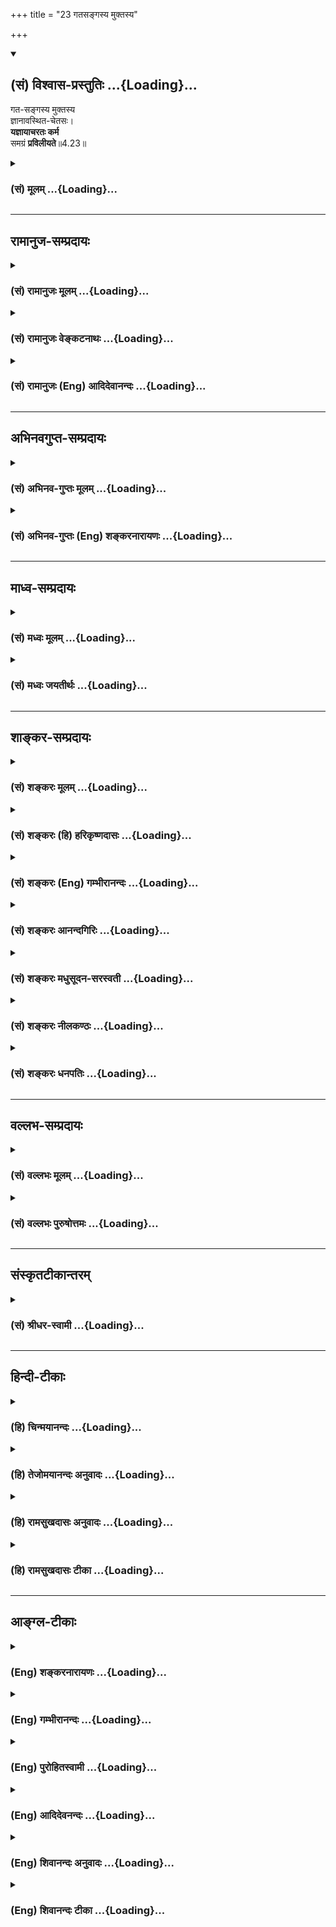 +++
title = "23 गतसङ्गस्य मुक्तस्य"

+++
<div class="js_include" newlevelforh1="2" title="(सं) विश्वास-प्रस्तुतिः" unfilled url="/purANam_vaiShNavam/mahAbhAratam/06-bhIShma-parva/03-bhagavad-gItA-parva/saMskRtam/vishvAsa-prastutiH/04_jnAna-yogaH_brahmArp/23_gatasangasya_mukt.md">
<details open><summary><h2>(सं) विश्वास-प्रस्तुतिः ...{Loading}...</h2></summary>

गत-सङ्गस्य मुक्तस्य  
ज्ञानावस्थित-चेतसः।  
**यज्ञायाचरतः कर्म**  
समग्रं **प्रविलीयते**॥4.23॥
</details>
</div>
<div class="js_include collapsed" newlevelforh1="3" title="(सं) मूलम्" unfilled url="/purANam_vaiShNavam/mahAbhAratam/06-bhIShma-parva/03-bhagavad-gItA-parva/saMskRtam/mUlam/04_jnAna-yogaH_brahmArp/23_gatasangasya_mukt.md">
<details><summary><h3>(सं) मूलम् ...{Loading}...</h3></summary>

गतसङ्गस्य मुक्तस्य ज्ञानावस्थितचेतसः।  
यज्ञायाचरतः कर्म समग्रं प्रविलीयते।।4.23।।
</details>
</div>


_________________
## रामानुज-सम्प्रदायः
<div class="js_include collapsed" newlevelforh1="3" title="(सं) रामानुजः मूलम्" unfilled url="/purANam_vaiShNavam/mahAbhAratam/06-bhIShma-parva/03-bhagavad-gItA-parva/saMskRtam/rAmAnujaH/mUlam/04_jnAna-yogaH_brahmArp/23_gatasangasya_mukt.md">
<details><summary><h3>(सं) रामानुजः मूलम् ...{Loading}...</h3></summary>

।।4.23।। आत्मविषय**ज्ञानावस्थित**मनस्त्वेन वि**गत**तदितर**सङ्गस्य** तत एव
निखिलपरिग्रहविनिर्मुक्तस्य उक्तलक्षणयज्ञादिकर्मनिर्वृत्तये वर्तमानस्य
पुरुषस्य बन्धहेतुभूतं प्राचीनं **कर्म समग्रं प्रविलीयते** निःशेषं
क्षीयते। प्रकृतिवियुक्तात्मस्वरूपानुसन्धानयुक्ततया कर्मणो ज्ञानाकारत्वम्
उक्तम्। इदानीं सर्वस्य सपरिकरस्य कर्मणः
परब्रह्मभूतपरमपुरुषात्मकत्वानुसन्धानयुक्ततया ज्ञानाकारत्वम् आह

</details>
</div>
<div class="js_include collapsed" newlevelforh1="3" title="(सं) रामानुजः वेङ्कटनाथः" unfilled url="/purANam_vaiShNavam/mahAbhAratam/06-bhIShma-parva/03-bhagavad-gItA-parva/saMskRtam/rAmAnujaH/venkaTanAthaH/04_jnAna-yogaH_brahmArp/23_gatasangasya_mukt.md">
<details><summary><h3>(सं) रामानुजः वेङ्कटनाथः ...{Loading}...</h3></summary>

  
  
।।4.23।। त्यक्त्वा कर्मफलासङ्गम् 4।20यतचित्तात्मा त्यक्तसर्वपरिग्रहः 4।21
इत्येतैः पूर्वं बुद्धिपूर्वः सङ्गपरित्यागादिरुक्तः। इदानीं
तथाविधनियमवतोऽवस्थान्तरे यज्ञाद्यर्थद्रव्यार्जनादिव्यापृतस्यापि स्वरसत
एव सङ्गाभावादिकं वदन्ननन्तस्यापि विरोधिकर्मणः
कर्मयोगप्रभावान्निवृत्तिमाह गतसङ्गस्येतिश्लोकेन।
पूर्वोक्तैर्बुद्धिपूर्वसङ्गत्यागादिभिः आत्मज्ञाने मनोऽवस्थितम्। अतो
नेदानीं नियन्तव्यम्। ततश्च सङ्गोऽपि
निरतिशयभोग्यस्यात्मनोऽनुसन्धानात्सवासनं स्वयमेव गतः। एवं सङ्गेऽपि
निवृत्ते न स्वयं सर्वपरिग्रहास्त्याज्याःकिन्तु तैरयं मुक्तः। एवं
जितसमस्तजेतव्यस्य यथावस्थितोपाये निष्प्रत्यूहं प्रवर्तमानस्य
आत्मसाक्षात्कारतत्प्राप्तिविरोधि पूर्वकृतं पुण्यपापरूपं सर्वं कर्म
विनश्यतीत्येतदखिलं दर्शयति आत्मविषयेति। कर्मशब्दः प्रथमान्तःप्रविलीयते
इत्यनेनान्वितः। आचरतः इत्यस्य तु कर्मविषयत्वं स्वरससिद्धम्। अन्यथासमग्रं
प्रविलीयते इत्येतदपि साकाङ्क्षं स्यात् इत्येतदभिप्रेत्य
यज्ञादिकर्मनिवृत्तये वर्तमानस्येत्याद्युक्तम्। यज्ञायेत्यनेन
स्वकुक्षिभरणादिमात्रनिरासः। समग्रशब्दस्य उपसर्गस्य च
अभिप्रायात्निश्शेषमित्युक्तम्। सहाग्रेण फलेन वर्तते इति शां. परव्याख्यानं
अप्रसिद्धार्थत्वादर्थप्रसिद्धकथनरूपत्वाच्च हेयम्। धातोरश्लेषे कारणापत्तौ
च प्रयोगात्तद्व्युदासाय क्षीयत इत्युक्तम्।  
  

</details>
</div>
<div class="js_include collapsed" newlevelforh1="3" title="(सं) रामानुजः (Eng) आदिदेवानन्दः" unfilled url="/purANam_vaiShNavam/mahAbhAratam/06-bhIShma-parva/03-bhagavad-gItA-parva/saMskRtam/rAmAnujaH/english/AdidevAnandaH/04_jnAna-yogaH_brahmArp/23_gatasangasya_mukt.md">
<details><summary><h3>(सं) रामानुजः (Eng) आदिदेवानन्दः ...{Loading}...</h3></summary>

4.23 Of a person whose attachment to all objects is gone because of his mind being established in the knowledge of the self, who is therefore liberated from accepting all worldly possessions and who is engaged in the performance of sacrifices etc., as described above - in the case of such a person his beginningless load of Karma, which is the cause of his bondgae, is completely dissolved, i.e., destroyed without leaving any residue. So far the nature of Karma as having the form of knowledge has been described as emerging from constant contemplation on the nature of the self as different from Prakrti. And now Sri Krsna says that all actions together with their ancillaries, have the form of knowledge because of constant contemplation by the aspirant on the Supreme Person who is the Supreme Brahman, as being his soul.

</details>
</div>


_________________
## अभिनवगुप्त-सम्प्रदायः
<div class="js_include collapsed" newlevelforh1="3" title="(सं) अभिनव-गुप्तः मूलम्" unfilled url="/purANam_vaiShNavam/mahAbhAratam/06-bhIShma-parva/03-bhagavad-gItA-parva/saMskRtam/abhinava-guptaH/mUlam/04_jnAna-yogaH_brahmArp/23_gatasangasya_mukt.md">
<details><summary><h3>(सं) अभिनव-गुप्तः मूलम् ...{Loading}...</h3></summary>

।।4.23।। गतसंगस्येति। यज्ञायेति जातावेकवचनम्। यज्ञाः वक्षामाणलक्षणाः।

</details>
</div>
<div class="js_include collapsed" newlevelforh1="3" title="(सं) अभिनव-गुप्तः (Eng) शङ्करनारायणः" unfilled url="/purANam_vaiShNavam/mahAbhAratam/06-bhIShma-parva/03-bhagavad-gItA-parva/saMskRtam/abhinava-guptaH/english/shankaranArAyaNaH/04_jnAna-yogaH_brahmArp/23_gatasangasya_mukt.md">
<details><summary><h3>(सं) अभिनव-गुप्तः (Eng) शङ्करनारायणः ...{Loading}...</h3></summary>

4.23 Gatasangasya etc. For sacrifice (yajnaya) : The singular number is
to be construed with the class \[yajnatva\]. \[Hence the meaning is\] :
'The sacrifice' that are being defined in the seel. It has been said
'for the sake of sacrifice etc.' Now their general nature, \[the Lord\]
describes :

</details>
</div>


_________________
## माध्व-सम्प्रदायः
<div class="js_include collapsed" newlevelforh1="3" title="(सं) मध्वः मूलम्" unfilled url="/purANam_vaiShNavam/mahAbhAratam/06-bhIShma-parva/03-bhagavad-gItA-parva/saMskRtam/madhvaH/mUlam/04_jnAna-yogaH_brahmArp/23_gatasangasya_mukt.md">
<details><summary><h3>(सं) मध्वः मूलम् ...{Loading}...</h3></summary>

।।4.23।। उपसंहरति गतसङ्गस्येति। गतसङ्गस्य फलस्नेहरहितस्य मुक्तस्य
शरीराद्यनभिमानिनः। ज्ञानावस्थितचेतसः परमेश्वरज्ञानिनः।

</details>
</div>
<div class="js_include collapsed" newlevelforh1="3" title="(सं) मध्वः जयतीर्थः" unfilled url="/purANam_vaiShNavam/mahAbhAratam/06-bhIShma-parva/03-bhagavad-gItA-parva/saMskRtam/madhvaH/jayatIrthaH/04_jnAna-yogaH_brahmArp/23_gatasangasya_mukt.md">
<details><summary><h3>(सं) मध्वः जयतीर्थः ...{Loading}...</h3></summary>

।।4.23।। यदुक्तं कामादिवर्जनं तदेवगतसङ्गस्य
इत्यनेनोच्यते। त्यक्तसर्वपरिग्रहः 4।21 इत्येतत्मुक्तस्य इत्यनेन कर्मणीति
नित्यतृप्त इति चज्ञानावस्थितचेतसः इत्यनेन। अतः पुनरुक्तिरित्यत आह
**उपसंहरती**ति। विक्षिप्तं पिण्डीकरोतीत्यर्थः। गतसङ्गस्येति
विषयसापेक्षम् अतस्तत्प्रदर्शनेन व्याख्याति **गते**ति। मुक्तस्यै तत्साधके
घटयति **मुक्तस्ये**ति। अनेनाभिमानान्मुक्तस्येति वा मुक्तसदृशस्येति वा
व्याख्यातं भवति। ज्ञानस्य विषयसापेक्षत्वात्तं प्रदर्शयन् व्याचष्टे
**ज्ञाने**ति आत्मज्ञानस्याप्युपलक्षणमेतत्।

</details>
</div>


_________________
## शाङ्कर-सम्प्रदायः
<div class="js_include collapsed" newlevelforh1="3" title="(सं) शङ्करः मूलम्" unfilled url="/purANam_vaiShNavam/mahAbhAratam/06-bhIShma-parva/03-bhagavad-gItA-parva/saMskRtam/shankaraH/mUlam/04_jnAna-yogaH_brahmArp/23_gatasangasya_mukt.md">
<details><summary><h3>(सं) शङ्करः मूलम् ...{Loading}...</h3></summary>

।।4.23।। **गतसङ्गस्य** सर्वतोनिवृत्तासक्तेः **मुक्तस्य**
निवृत्तधर्माधर्मादिबन्धनस्य **ज्ञानावस्थितचेतसः** ज्ञाने एव अवस्थितं
चेतः यस्य सोऽयं ज्ञानावस्थितचेताः तस्य **यज्ञाय** यज्ञनिर्वृत्त्यर्थम्
**आचरतः** निर्वर्तयतः **कर्म समग्रं** सह अग्रेण फलेन वर्तते इति समग्रं
कर्म तत् समग्रं **प्रविलीयते** विनश्यति इत्यर्थः।। कस्मात् पुनः कारणात्
क्रियमाणं कर्म स्वकार्यारम्भम् अकुर्वत् समग्रं प्रविलीयते इत्युच्यते यतः

</details>
</div>
<div class="js_include collapsed" newlevelforh1="3" title="(सं) शङ्करः (हि) हरिकृष्णदासः" unfilled url="/purANam_vaiShNavam/mahAbhAratam/06-bhIShma-parva/03-bhagavad-gItA-parva/saMskRtam/shankaraH/hindI/harikRShNadAsaH/04_jnAna-yogaH_brahmArp/23_gatasangasya_mukt.md">
<details><summary><h3>(सं) शङ्करः (हि) हरिकृष्णदासः ...{Loading}...</h3></summary>

।।4.23।। जो कर्म करना प्रारम्भ कर चुका है ऐसा पुरुष जब कर्म करतेकरते इस
ज्ञानसे सम्पन्न हो जाता है कि निष्क्रिय ब्रह्म ही आत्मा है तब अपने कर्ता
कर्म और प्रयोजनादिका अभाव देखनेवाले उस पुरुषके लिये कर्मोंका त्याग कर
देना ही उचित होता है। किंतु किसी कारणवश कर्मोंका त्याग करना असम्भव
होनेपर यदि वह पहलेकी तरह उन कर्मोंमें लगा रहे तो भी वास्तवमें कुछ भी
नहीं करता। इस प्रकार त्यक्त्वा कर्मंफलासङ्गम् इस श्लोकसे ( ज्ञानीके )
कर्मोंका अभाव ( अकर्मत्व ) दिखलाया जा चुका है। जिस पुरुषके कर्मोंका इस
प्रकार अभाव दिखाया गया है उसीके ( विषयमें अगला श्लोक कहते हैं ) जिस
पुरुषकी सब ओरसे आसक्ति निवृत्त हो चुकी है जिसके पुण्यपापरूप बन्धन छूट
गये हैं जिसका चित्त निरन्तर ज्ञानमें ही स्थित है ऐसे केवल यज्ञसम्पादनके
लिये ही कर्मोंका आचरण करनेवाले उस सङ्गहीन मुक्त और ज्ञानावस्थितचित्त
पुरुषके समग्र कर्म विलीन हो जाते हैं। अग्र शब्द फलका वाचक है। उसके सहित
कर्मोंको समग्र कर्म कहते हैं अतः यह अभिप्राय हुआ कि उसके फलसहित समस्त
कर्म नष्ट हो जाते हैं।

</details>
</div>
<div class="js_include collapsed" newlevelforh1="3" title="(सं) शङ्करः (Eng) गम्भीरानन्दः" unfilled url="/purANam_vaiShNavam/mahAbhAratam/06-bhIShma-parva/03-bhagavad-gItA-parva/saMskRtam/shankaraH/english/gambhIrAnandaH/04_jnAna-yogaH_brahmArp/23_gatasangasya_mukt.md">
<details><summary><h3>(सं) शङ्करः (Eng) गम्भीरानन्दः ...{Loading}...</h3></summary>

4.23 Muktasya, of the liberated person who has become relieved of such
bondages as righteousness and unrighteousness, etc.; gatasangasya, who
has got rid of attachment, who has become detached from everything;
jnana-avasthita-cetasah, whose mind is fixed in Knowledge only; his
karma, actions; acaratah, undertaken; yajnaya, for a sacrifice, to
accomplish a sacrifice \[A.G. takes yajna to mean Visnu. So, yajnaya
will mean 'for Visnu'. Sankaracarya also interprets this word similarly
in 3.9.-Tr.\]; praviliyate, gets destroyed; samagram, totally-saha
(together) agrena (with its conseence, result). This is the meaning. For
what reason, again, does an action that is underway get destroyed
totally without producing its result; This is being answered: Because,

</details>
</div>
<div class="js_include collapsed" newlevelforh1="3" title="(सं) शङ्करः आनन्दगिरिः" unfilled url="/purANam_vaiShNavam/mahAbhAratam/06-bhIShma-parva/03-bhagavad-gItA-parva/saMskRtam/shankaraH/AnandagiriH/04_jnAna-yogaH_brahmArp/23_gatasangasya_mukt.md">
<details><summary><h3>(सं) शङ्करः आनन्दगिरिः ...{Loading}...</h3></summary>

।।4.23।। गतसङ्गस्येत्यादिश्लोकस्य व्यवहितेन संबन्धं वक्तुं वृत्तं
कीर्तयति **त्यक्त्वेति।** अनेन श्लोकेननैव किंचित्करोति सः इत्यत्र
कर्माभावः प्रदर्शित इति संबन्धः। कस्य कर्माभावप्रदर्शनमित्याशङ्क्याह
**यः** **प्रारब्धेति।** प्रारब्धकर्मा सन् योऽवतिष्ठते तस्य कर्माभावः
प्रदर्शितश्चेद्विरोधः स्यादित्याशङ्क्यावस्थाविशेषे
तत्प्रदर्शनान्मैवमित्याह **यदेति।** ननु ज्ञानवतः क्रियाकारकफलाभावदर्शिनः
कर्मपरित्यागध्रौव्यात्कर्माभाववचनमप्राप्तप्रतिषेधः स्यादित्याशङ्क्याह
**आत्मन इति।** लोकसंग्रहादिनिमित्तं प्रागेवोक्तमविद्यावस्थायामिव
पूर्ववदित्युक्तम्। एवं वृत्तमनूद्योत्तरश्लोकमवतारयति **यस्येति।**
यथोक्तस्यापि विद्यावतो मुक्तस्य भगवत्प्रीत्यर्थं
कर्मानुष्ठानोपलम्भात्ततो बन्धारम्भः संभाव्येतेत्याशङ्क्याह
**यज्ञायेति।** धर्माधर्मादीत्यादिशब्देन रागद्वेषादिसंग्रहः। तस्य
बन्धनत्वं करणव्युत्पत्त्या प्रतिपत्तव्यम्। यज्ञनिर्वृत्त्यर्थं
यज्ञशब्दितस्य भगवतोऽविष्णोर्नारायणस्य प्रीतिसंपत्त्यर्थमिति यावत्।
ज्ञानमेव वाञ्छतो ज्ञानस्य प्रतिबन्धकं कर्म परिशङ्कितं परिहरति
**कर्मेति।** समग्रेणेत्यङ्गीकृत्य व्याचष्टे **सहेत्यादिना।**

</details>
</div>
<div class="js_include collapsed" newlevelforh1="3" title="(सं) शङ्करः मधुसूदन-सरस्वती" unfilled url="/purANam_vaiShNavam/mahAbhAratam/06-bhIShma-parva/03-bhagavad-gItA-parva/saMskRtam/shankaraH/madhusUdana-sarasvatI/04_jnAna-yogaH_brahmArp/23_gatasangasya_mukt.md">
<details><summary><h3>(सं) शङ्करः मधुसूदन-सरस्वती ...{Loading}...</h3></summary>

।।4.23।। त्यक्तसर्वपरिग्रहस्य यदृच्छालाभसंतुष्टस्य
यतेर्यच्छरीरस्थितिमात्रप्रयोजनं भिक्षाटनादिरूपं कर्म तत्कृत्वा न निबध्यत
इत्युक्तेर्गृहस्थस्य ब्रह्मविदो जनकादेर्यंज्ञादिरूपं यत्कर्म तद्
बन्धहेतुः स्यादिति भवेत्कस्यचिदाशङ्का तामपनेतुं त्यक्त्वा
कर्मफलासङमित्यादिनोक्तं विवृणोति गतसङ्गस्य फलासङ्गशून्यस्य मुक्तस्य
कर्तृत्वभोक्तृत्वाद्यध्यासशून्यस्य ज्ञानावस्थितचेतसः
निर्विकल्पब्रह्मात्मैक्यबोध एव स्थितं चित्तं यस्य तस्य
स्थितप्रज्ञस्येत्यर्थः। उत्तरोत्तरविशेषणस्य पूर्वपूर्वहेतुत्वेनान्वयो
द्रष्टव्यः। गतसङगत्वं कुतः। यतोऽध्यासहीनत्वम् तत्कुतः। यतः
स्थितप्रज्ञत्वमिति ईदृशस्यापि प्रारब्धकर्मवशात् यज्ञाय यज्ञसंरक्षणार्थं
ज्योतिष्टोमादियज्ञे श्रेष्ठाचारत्वेन लोकप्रवृत्त्यर्थं यज्ञाय विष्णवे
तत्प्रीत्यर्थमिति वा। आचरतः कर्म यज्ञदानादिकं समग्रं सहाग्रेण फलेन
विद्यत इति समग्रं प्रविलीयते प्रकर्षेण कारणोच्छेदेन
तत्त्वदर्शनाद्विलीयते। विनश्यतीत्यर्थः।

</details>
</div>
<div class="js_include collapsed" newlevelforh1="3" title="(सं) शङ्करः नीलकण्ठः" unfilled url="/purANam_vaiShNavam/mahAbhAratam/06-bhIShma-parva/03-bhagavad-gItA-parva/saMskRtam/shankaraH/nIlakaNThaH/04_jnAna-yogaH_brahmArp/23_gatasangasya_mukt.md">
<details><summary><h3>(सं) शङ्करः नीलकण्ठः ...{Loading}...</h3></summary>

।।4.23।। त्यक्त्वा कर्मफलासङ्गम् इत्यादिना श्लोकत्रयेण विद्वान्कर्माणि
कुर्वन्नपि न करोति अतो न लिप्यते लेपाभावाच्च न बध्यत इत्युक्तं तत्किं
कर्मणां फलदानशक्तिप्रतिबन्धो वा ज्ञानेन क्रियते उत निरन्वयोच्छेद
एवेत्याशङ्क्याद्ये मुक्तस्यापि पुनः संसारप्रसक्तिं पश्यन्
द्वितीयमभ्युपगच्छति **गतसङ्गस्येति।** यतो विद्वान् गतसङ्गः
कर्तृत्वाभिमानशून्योऽतो न करोतीत्युक्तम्। यतो मुक्तः फलकामनामुक्तः अतो न
लिप्यत इत्युक्तम्। यतो यज्ञायैव यज्ञेश्वरप्रीत्यर्थमेवाचरति न
फलान्तरार्थम् प्राप्याभावात्। अतस्तामेवोत्पाद्य कृतार्थैः कर्मभिर्न
बध्यत इत्युक्तम्। यतोऽयं ज्ञाने सम्यग्दर्शनेऽवस्थितचेताः
प्रतिष्ठितप्रज्ञः अत ईश्वरप्रीतिफलस्य ज्ञाननिष्ठाप्राप्तिरूपस्यापि
प्रागेव लाभात् अस्य गतसङ्गस्य मुक्तस्य यज्ञाय कर्माचरतो ज्ञानावस्थितस्य
सर्वं कर्म क्रियमाणादिकं सर्वप्रकारेण निष्प्रयोजनं सत्समग्रं अग्रेण फलेन
वासनया वा सह समग्रं प्रकर्षेण निरन्वयं विलीयते नश्यत्यतो न कदाचिदपि
प्रादुर्भवति। अयं च क्रियमाणकर्मप्रलयो विद्वद्दृष्ट्यैव। स्वाभाविकस्य
तेषां फलजननसामर्थ्यस्य वह्न्यौष्ण्यवदप्रत्याख्येयत्वात्। अतएव ज्ञानेन
पूर्वकर्मणां दाह उत्तरेषामश्लेषश्च श्रूयते नतूत्तरेषामपि
दाहः। तद्यथैषीकतूलमग्नौ प्रोतं प्रदूयेतैवं हास्य सर्वे पाप्मानः
प्रदूयन्ते इति। तं विदित्वा न कर्मणा लिप्यते पापकेन इति च। तस्य पुत्रा
दायमुपयन्ति सुहृदः साधुकृत्यां द्विषन्तः पापकृत्याम् इति। विदुषो धनस्येव
कर्मणामप्यन्यत्र गमनदर्शनान्न तेषां वस्तुवृत्त्या प्रलयोऽस्तीति ध्येयम्।

</details>
</div>
<div class="js_include collapsed" newlevelforh1="3" title="(सं) शङ्करः धनपतिः" unfilled url="/purANam_vaiShNavam/mahAbhAratam/06-bhIShma-parva/03-bhagavad-gItA-parva/saMskRtam/shankaraH/dhanapatiH/04_jnAna-yogaH_brahmArp/23_gatasangasya_mukt.md">
<details><summary><h3>(सं) शङ्करः धनपतिः ...{Loading}...</h3></summary>

।।4.23।। यस्तु प्रारब्धवशात्पूर्वं कर्मण्यभिप्रवृत्तोऽपि नैव
किंचित्करोतीत्युक्तं तदेव विवृण्वन्नाह **गतसङ्गस्येति।** गतः सर्वतो
निवृत्तः सङ्ग आसक्तिर्यस्य तस्य मुक्तस्य निवृत्तधर्माधर्मादिबन्धनस्येति
भाष्यम्। तत्रादिशब्देन कर्तृत्वभोक्तृत्वाद्यध्यासो रागादिश्च गृह्यत
इत्यविरोधः। ज्ञान एवावस्थितं चेतो यस्य तस्य
यज्ञायाग्निष्टोमादियज्ञनिर्वृत्त्यर्थं विष्णुप्रीतिनिर्वृत्त्यर्थमिति वा
आचरतः कुर्वतः सहाग्रेण फलेन वर्तत इति समग्रं प्रकर्षेण कारणोच्छेदेन
तत्त्वसाक्षात्काराद्विलीयते नश्यतीत्यर्थः।

</details>
</div>


_________________
## वल्लभ-सम्प्रदायः
<div class="js_include collapsed" newlevelforh1="3" title="(सं) वल्लभः मूलम्" unfilled url="/purANam_vaiShNavam/mahAbhAratam/06-bhIShma-parva/03-bhagavad-gItA-parva/saMskRtam/vallabhaH/mUlam/04_jnAna-yogaH_brahmArp/23_gatasangasya_mukt.md">
<details><summary><h3>(सं) वल्लभः मूलम् ...{Loading}...</h3></summary>

।।4.23।। तथा चासावकर्मा योगी सर्वतो
मुक्तोऽखण्डब्रह्मयाथात्म्यज्ञानेनाऽवस्थितचेताः यज्ञाय ब्रह्मणे
ब्रह्मकर्माचरन् भवति तत्सर्वं कर्म प्रविलीयते अकर्मभावमापद्यते।

</details>
</div>
<div class="js_include collapsed" newlevelforh1="3" title="(सं) वल्लभः पुरुषोत्तमः" unfilled url="/purANam_vaiShNavam/mahAbhAratam/06-bhIShma-parva/03-bhagavad-gItA-parva/saMskRtam/vallabhaH/puruShottamaH/04_jnAna-yogaH_brahmArp/23_gatasangasya_mukt.md">
<details><summary><h3>(सं) वल्लभः पुरुषोत्तमः ...{Loading}...</h3></summary>

  
  
।।4.23।। ननु कृतं कर्म फलभोगाभावे कथं नश्यति इत्याशङ्कायामाह
गतसङ्गस्येति। गतसङ्गस्य त्यक्तलौकिकपरिग्रहादेः मुक्तस्य
कर्मफलैर्मुक्तस्य ज्ञानावस्थितचेतसः ज्ञानेन भगवति सुस्थिरचित्तस्य यज्ञाय
विष्णवे भगवदर्पणबुद्ध्या कर्म आचरतः कुर्वतः समग्रं फलसहितं कर्म
प्रविलीयते। ईश्वरप्राप्तिरूपे लीनं भवतीत्यर्थः। यद्वा यज्ञाय
लोकशिक्षणार्थं मदाज्ञयाऽग्रे यज्ञप्रवृत्त्यर्थमाचरतः समग्रं सफलं कर्म
प्रविलीयते। यज्ञप्रवृत्तावेव लीनं भवतीत्यर्थः।  
  

</details>
</div>


_________________
## संस्कृतटीकान्तरम्
<div class="js_include collapsed" newlevelforh1="3" title="(सं) श्रीधर-स्वामी" unfilled url="/purANam_vaiShNavam/mahAbhAratam/06-bhIShma-parva/03-bhagavad-gItA-parva/saMskRtam/shrIdhara-svAmI/04_jnAna-yogaH_brahmArp/23_gatasangasya_mukt.md">
<details><summary><h3>(सं) श्रीधर-स्वामी ...{Loading}...</h3></summary>

।।4.23।। किंच **गतसङ्गस्येति।** गतसङ्गस्य निष्कामस्य रागादिभिर्मुक्तस्य।
ज्ञानेऽवस्थितं चेतो यस्य। यज्ञायपरमेश्वरार्थं कर्माचरतः सतः समग्रं
सवासनं कर्म प्रविलीयते अकर्मभावमापद्यते। आरूढयोगपक्षे यज्ञायेति।
यज्ञसंरक्षणार्थं लोकसंग्रहार्थमेव कर्म कुर्वत इत्यर्थः।

</details>
</div>


_________________
## हिन्दी-टीकाः
<div class="js_include collapsed" newlevelforh1="3" title="(हि) चिन्मयानन्दः" unfilled url="/purANam_vaiShNavam/mahAbhAratam/06-bhIShma-parva/03-bhagavad-gItA-parva/hindI/chinmayAnandaH/04_jnAna-yogaH_brahmArp/23_gatasangasya_mukt.md">
<details><summary><h3>(हि) चिन्मयानन्दः ...{Loading}...</h3></summary>

।।4.23।। इस श्लोक में ज्ञानी पुरुष के लक्षणों का वर्णन करके जिस क्रम में
उसके गुणों को बताया गया है वह स्वयं साधना मार्ग की ओर संकेत करता है।
उपदेश को सूत्ररूप में वर्णन करने की सभी शास्त्रीय ग्रन्थों की एक विशेष
शैली होती है। उसमें भी प्रतीक शब्दों के चयन के प्रति शास्त्रज्ञ अधिक सजग
रहते हैं और उन शब्दों को एक विशेष क्रम देने में भी उन्हें आनन्द का अनुभव
होता है। विचाराधीन श्लोक इसका एक उदाहरण है। गतसंगस्य जिस दैवी स्वरूप को
ऋषियों ने प्राप्त किया वह कोई अज्ञात स्थल से प्राप्त की हुई नवीन उपलब्धि
नहीं थी। यह पूर्णत्व तो सबका स्वयं सिद्ध स्वरूप ही है जिसे उन्होंने केवल
पहचाना। बाह्य विषयों के साथ आसक्ति के कारण हमने अपने आपको स्वस्वरूप के
राज्य के बाहर निष्कासित कर लिया है। ज्ञानी पुरुष वह है जो परिच्छिन्न
जगत् की आसक्ति से पूर्णतया मुक्त है। मुक्तस्य अधिकांश साधकों को मुक्ति के
संबंध में स्पष्ट ज्ञान नहीं होता। हम अपने आप ही अपने लिये बंधन उत्पन्न
कर लेते हैं। अनेक प्रकार के बन्धनों का कारण है विषयों के साथ हमारी
आसक्ति। विषयोपभोग में ही यह जीव सुखसन्तोष का अनुभव करता है। यही कारण है
कि वह उसमें आसक्त हो जाता है। इस प्रकार शरीर मन और बुद्धि की दृष्टि से
वह क्रमश बाह्य विषयों भावनाओं एवं विचारों के साथ बंध जाता है। ज्ञानी
पुरुष इन सबसे मुक्त होता है। ज्ञानावस्थितचेतस नित्यानित्यवस्तु के विवेक
के द्वारा नित्य स्वरूप को पहचान कर उसमें प्राप्त की हुई स्थिति के द्वारा
ही विषयासक्ति के बंधन से मुक्ति हो सकती है। विवेकजनित विज्ञान के प्रकाश
में अविद्या से उत्पन्न आसक्ति के नष्ट होने पर वह पूर्णत्व प्राप्त पुरुष
वैषयिक प्रवृत्ति और अनैतिकता की शृंखलाओं से मुक्त हो जाता है। ऐसा पुरुष
यज्ञ की अर्थात् निस्वार्थ सेवा और अर्पण की भावना से जीवन पर्यन्त कर्म
करता रहता है। श्रीकृष्ण कहते हैं कि यज्ञ के लिये कर्म करने वाले पुरुष के
सब कर्म लीन हो जाते हैं। अर्थात् वे नई वासनाएँ नहीं उत्पन्न करते। वेदों
में प्रयुक्त यज्ञ शब्द को लेकर भगवान् श्रीकृष्ण ने यहाँ उसके अर्थ को और
अधिक व्यापक रूप दिया है जिससे सम्पूर्ण विश्व में उसकी उपादेयता सिद्ध हो
सके। केवल यज्ञयागादि ही नहीं बल्कि वे सब कर्म जो अहंकार और स्वार्थ से
प्रेरित न होकर सेवाभाव पूर्वक किये गये हों यज्ञ कर्म में ही समाविष्ट
हैं। आगे के 6 श्लोकों में लगभग 12 प्रकार के यज्ञों का वर्णन किया गया है
जिसका आचरण प्रत्येक व्यक्ति सर्वत्र सभी परिस्थितियों में और अपने
कार्यक्षेत्र में कर सकता है। क्या कारण है कि ज्ञानी पुरुष के कर्म
प्रतिक्रया उत्पन्न किये बिना लीन हो जाते हैं इसका कारण बताते हुए कहते
हैं

</details>
</div>
<div class="js_include collapsed" newlevelforh1="3" title="(हि) तेजोमयानन्दः अनुवादः" unfilled url="/purANam_vaiShNavam/mahAbhAratam/06-bhIShma-parva/03-bhagavad-gItA-parva/hindI/tejomayAnandaH/anuvAdaH/04_jnAna-yogaH_brahmArp/23_gatasangasya_mukt.md">
<details><summary><h3>(हि) तेजोमयानन्दः अनुवादः ...{Loading}...</h3></summary>

।।4.23।। जो आसक्तिरहित और मुक्त है, जिसका चित्त ज्ञान में स्थित है,
यज्ञ के लिये आचरण करने वाले ऐसे पुरुष के समस्त कर्म लीन हो जाते हैं।।

</details>
</div>
<div class="js_include collapsed" newlevelforh1="3" title="(हि) रामसुखदासः अनुवादः" unfilled url="/purANam_vaiShNavam/mahAbhAratam/06-bhIShma-parva/03-bhagavad-gItA-parva/hindI/rAmasukhadAsaH/anuvAdaH/04_jnAna-yogaH_brahmArp/23_gatasangasya_mukt.md">
<details><summary><h3>(हि) रामसुखदासः अनुवादः ...{Loading}...</h3></summary>

।।4.23।। जिसकी आसक्ति सर्वथा मिट गयी है, जो मुक्त हो गया है, जिसकी
बुद्धि स्वरूपके ज्ञानमें स्थित है, ऐसे केवल यज्ञके लिये कर्म करनेवाले
मनुष्यके सम्पूर्ण कर्म विलीन हो जाते हैं।

</details>
</div>
<div class="js_include collapsed" newlevelforh1="3" title="(हि) रामसुखदासः टीका" unfilled url="/purANam_vaiShNavam/mahAbhAratam/06-bhIShma-parva/03-bhagavad-gItA-parva/hindI/rAmasukhadAsaH/TIkA/04_jnAna-yogaH_brahmArp/23_gatasangasya_mukt.md">
<details><summary><h3>(हि) रामसुखदासः टीका ...{Loading}...</h3></summary>

4.23।।***व्याख्या--***\[कर्मयोगीके सम्पूर्ण कर्मोंके विलीन होनेकी बात
गीताभरमें केवल इसी श्लोकमें आयी है, इसलिये यह कर्मयोगका मुख्य श्लोक है।
इसी प्रकार चौथे अध्यायका छत्तीसवाँ श्लोक ज्ञानयोगका और अठारहवें अध्यायका
छाछठवां श्लोक भक्तियोगका मुख्य श्लोक है। \]  
  
**'गतसङ्गस्य'** क्रियाओँका, पदार्थोंका, घटनाओंका, परिस्थितियोंका,
व्यक्तियोंका जो सङ्ग है, इनके साथ जो हृदयसे लगाव है, वही वास्तवमें
बाँधनेवाला अर्थात् जन्म-मरण देनेवाला है (गीता 13। 21)। स्वार्थभावको
छोड़कर केवल लोगोंके हितके लिये, लोकसंग्रहार्थ कर्म करते रहनेसे कर्मयोगी
क्रियाओँ, पदार्थों आदिसे असङ्ग हो जाता है अर्थात् उसकी आसक्ति सर्वथा मिट
जाती है।  
  
वास्तवमें मनुष्य स्वरूपसे असङ्ग ही है **'असङ्गो ह्ययं पुरुषः'**
(बृहदारण्यक0 4। 3। 15)। किंतु असङ्ग होते हुए भी यह शरीर, इन्द्रियाँ, मन,
बुद्धि, पदार्थ, परिस्थिति, व्यक्ति आदिसे सम्बन्ध मानकर सुखकी इच्छासे
उनमें आबद्ध हो जाता है। मेरी मनचाही हो अर्थात् जो मैं चाहता हूँ, वही हो
और जो मैं नहीं चाहता, वह नहीं हो--ऐसा भाव जबतक रहता है, तबतक यह सङ्ग
बढ़ता ही रहता है। वास्तवमें होता वही है, जो होनेवाला है। जो होनेवाला है
उसे चाहें, या न चाहें वह होगा ही; और जो नहीं होनेवाला है, उसे चाहें या न
चाहें, वह नहीं होगा। अतः अपनी मनचाही करके मनुष्य व्यर्थमें (बिना कारण)
फँसता है और दुःख पाता है। कर्मयोगी संसारसे मिली हुई शरीरादि वस्तुओंको
अपनी और अपने लिये न मानकर उन्हें संसारकी ही मानकर संसारकी सेवामें अर्पण
कर देता है। इससे वस्तुओं और क्रियाओंका प्रवाह संसारकी ओर ही हो जाता है
और अपना असङ्ग स्वरूप ज्यों-का-त्यों रह जाता है। कर्मयोगीका 'अहम्' भी
सेवामें लग जाता है। तात्पर्य यह है कि उसके भीतर 'मैं सेवक हूँ' यह भाव भी
नहीं रहता। यह भाव तो मनुष्यको सेवकपनेके अभिमानसे बाँध देता है। सेवकपनेका
अभिमान तभी होता है, जब सेवा-सामग्रीके साथ अपनापन होता है। सेवाकी वस्तु
उसीकी थी, उसीको दे दी तो सेवा क्या हुई; हम तो उससे उऋण हुए। इसलिये सेवक
न रहे, केवल सेवा रह जाय। यह भाव रहे कि सेवाके बदलेमें धन, मान, बड़ाई,
पद, अधिकार आदि कुछ भी लेना नहीं है; क्योंकि उसपर हमारा हक ही नहीं लगता।
उसे स्वीकार करना तो अनधिकार चेष्टा है। लोग मेरेको सेवक कहें --ऐसा भाव भी
न रहे और यदि वे कहें तो उसमें राजी भी न हो। इस प्रकार संसारकी वस्तुओँको
संसारकी सेवामें सर्वथा लगा देनेसे अन्तःकरणमें एक प्रसन्नता होती है। उस
प्रसन्नताका भी भोग न किया जाय तो स्वतःसिद्ध असङ्गताका अनुभव हो जाता है।

</details>
</div>


_________________
## आङ्ग्ल-टीकाः
<div class="js_include collapsed" newlevelforh1="3" title="(Eng) शङ्करनारायणः" unfilled url="/purANam_vaiShNavam/mahAbhAratam/06-bhIShma-parva/03-bhagavad-gItA-parva/english/shankaranArAyaNaH/04_jnAna-yogaH_brahmArp/23_gatasangasya_mukt.md">
<details><summary><h3>(Eng) शङ्करनारायणः ...{Loading}...</h3></summary>

4.23. The action gets dissolved completely in the case of the person who undertakes it for the sake of sacrifice; who is rid of attachment and is freed; and who has his mind fixed in wisdom.

</details>
</div>
<div class="js_include collapsed" newlevelforh1="3" title="(Eng) गम्भीरानन्दः" unfilled url="/purANam_vaiShNavam/mahAbhAratam/06-bhIShma-parva/03-bhagavad-gItA-parva/english/gambhIrAnandaH/04_jnAna-yogaH_brahmArp/23_gatasangasya_mukt.md">
<details><summary><h3>(Eng) गम्भीरानन्दः ...{Loading}...</h3></summary>

4.23 Of the liberated person who has got rid of attachment, whose mind is fixed in Knowledge, actions undertaken for a sacrifice get totally destroyed.

</details>
</div>
<div class="js_include collapsed" newlevelforh1="3" title="(Eng) पुरोहितस्वामी" unfilled url="/purANam_vaiShNavam/mahAbhAratam/06-bhIShma-parva/03-bhagavad-gItA-parva/english/purohitasvAmI/04_jnAna-yogaH_brahmArp/23_gatasangasya_mukt.md">
<details><summary><h3>(Eng) पुरोहितस्वामी ...{Loading}...</h3></summary>

4.23 He who is without attachment, free, his mind centered in wisdom,
his actions, being done as a sacrifice, leave no trace behind.

</details>
</div>
<div class="js_include collapsed" newlevelforh1="3" title="(Eng) आदिदेवनन्दः" unfilled url="/purANam_vaiShNavam/mahAbhAratam/06-bhIShma-parva/03-bhagavad-gItA-parva/english/AdidevanandaH/04_jnAna-yogaH_brahmArp/23_gatasangasya_mukt.md">
<details><summary><h3>(Eng) आदिदेवनन्दः ...{Loading}...</h3></summary>

4.23 Of one whose attachments are gone, who is free, whose mind is established in knowledge, who works only for sacrifices, his Karma is entirely dissolved.

</details>
</div>
<div class="js_include collapsed" newlevelforh1="3" title="(Eng) शिवानन्दः अनुवादः" unfilled url="/purANam_vaiShNavam/mahAbhAratam/06-bhIShma-parva/03-bhagavad-gItA-parva/english/shivAnandaH/anuvAdaH/04_jnAna-yogaH_brahmArp/23_gatasangasya_mukt.md">
<details><summary><h3>(Eng) शिवानन्दः अनुवादः ...{Loading}...</h3></summary>

4.23 To one who is devoid of attchment, who is liberated, whose mind is established in knowledge, who works for the sake of sacrifice (for the sake of God), the whole action is dissolved.

</details>
</div>
<div class="js_include collapsed" newlevelforh1="3" title="(Eng) शिवानन्दः टीका" unfilled url="/purANam_vaiShNavam/mahAbhAratam/06-bhIShma-parva/03-bhagavad-gItA-parva/english/shivAnandaH/TIkA/04_jnAna-yogaH_brahmArp/23_gatasangasya_mukt.md">
<details><summary><h3>(Eng) शिवानन्दः टीका ...{Loading}...</h3></summary>

4.23 गतसङ्गस्य one who is devoid of attachment; मुक्तस्य of the liberated; ज्ञानावस्थितचेतसः whose mind is established in knowledge;
यज्ञाय for sacrifice; आचरतः acting; कर्म action; समग्रम् whole;
प्रविलीयते is dissolved.Commentary One who is free from attachment; who is liberated from the bonds of Karma; whose mind is centred and rooted in wisdom; who performs actions for the sake of sacrifice; in order to please the Lord -- all his actions with their results melt away. His actions are reduced to nothing. They are; in fact; no actions at all.

</details>
</div>
